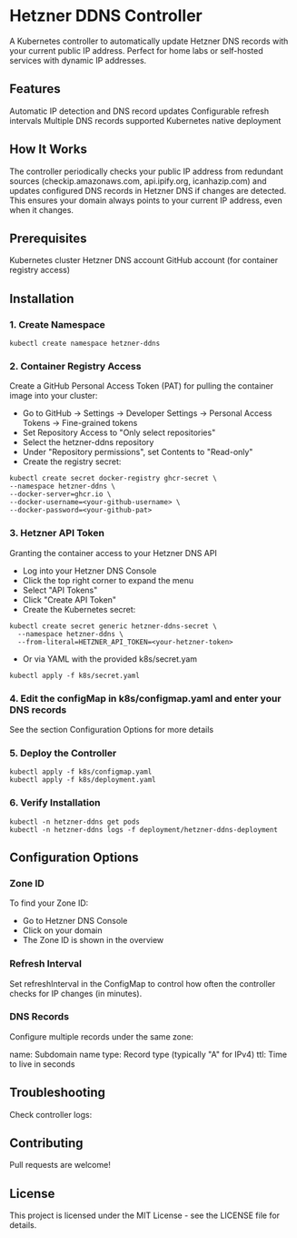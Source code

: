 # Hetzner DDNS Controller
A Kubernetes controller to automatically update Hetzner DNS records with your current public IP address. Perfect for home labs or self-hosted services with dynamic IP addresses.

## Features
Automatic IP detection and DNS record updates
Configurable refresh intervals
Multiple DNS records supported
Kubernetes native deployment

## How It Works
The controller periodically checks your public IP address from redundant sources (checkip.amazonaws.com, api.ipify.org, icanhazip.com) and updates configured DNS records in Hetzner DNS if changes are detected. This ensures your domain always points to your current IP address, even when it changes.

## Prerequisites
Kubernetes cluster
Hetzner DNS account
GitHub account (for container registry access)

## Installation
### 1. Create Namespace
```
kubectl create namespace hetzner-ddns
```

### 2. Container Registry Access
Create a GitHub Personal Access Token (PAT) for pulling the container image into your cluster:
- Go to GitHub → Settings → Developer Settings → Personal Access Tokens → Fine-grained tokens
- Set Repository Access to "Only select repositories"
- Select the hetzner-ddns repository
- Under "Repository permissions", set Contents to "Read-only"
- Create the registry secret:
```
kubectl create secret docker-registry ghcr-secret \
--namespace hetzner-ddns \
--docker-server=ghcr.io \
--docker-username=<your-github-username> \
--docker-password=<your-github-pat>
```

### 3. Hetzner API Token
Granting the container access to your Hetzner DNS API
- Log into your Hetzner DNS Console
- Click the top right corner to expand the menu
- Select "API Tokens"
- Click "Create API Token"
- Create the Kubernetes secret:
```
kubectl create secret generic hetzner-ddns-secret \
  --namespace hetzner-ddns \
  --from-literal=HETZNER_API_TOKEN=<your-hetzner-token>
```
- Or via YAML with the provided k8s/secret.yam
```
kubectl apply -f k8s/secret.yaml
```
### 4. Edit the configMap in k8s/configmap.yaml and enter your DNS records
See the section Configuration Options for more details

### 5. Deploy the Controller
```
kubectl apply -f k8s/configmap.yaml
kubectl apply -f k8s/deployment.yaml
```
### 6. Verify Installation
```
kubectl -n hetzner-ddns get pods
kubectl -n hetzner-ddns logs -f deployment/hetzner-ddns-deployment
```

## Configuration Options
### Zone ID
To find your Zone ID:
- Go to Hetzner DNS Console
- Click on your domain
- The Zone ID is shown in the overview
  
### Refresh Interval
Set refreshInterval in the ConfigMap to control how often the controller checks for IP changes (in minutes).

### DNS Records
Configure multiple records under the same zone:

name: Subdomain name
type: Record type (typically "A" for IPv4)
ttl: Time to live in seconds


## Troubleshooting
Check controller logs:

## Contributing
Pull requests are welcome!

## License
This project is licensed under the MIT License - see the LICENSE file for details.
